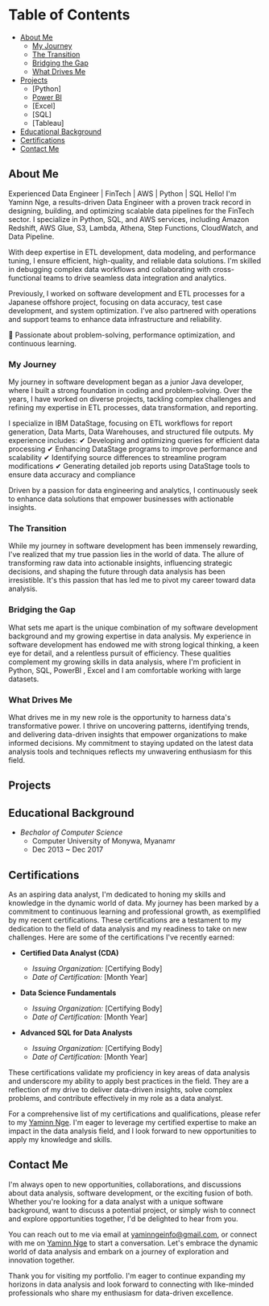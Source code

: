 [//]: # (These are reference links used in the body of this note )

# Table of Contents 

-  [About Me](https://github.com/YaminDO/Data-Engineering-Portfolio/blob/main/README.md#about-me)
    -  [My Journey](https://github.com/YaminDO/Data-Engineering-Portfolio/blob/main/README.md#my-journey)
    -  [The Transition](https://github.com/YaminDO/Data-Engineering-Portfolio/blob/main/README.md#the-transition)
    -  [Bridging the Gap](https://github.com/YaminDO/Data-Engineering-Portfolio/blob/main/README.md#bridging-the-gap)
    -  [What Drives Me](https://github.com/YaminDO/Data-Engineering-Portfolio/blob/main/README.md#what-drives-me)
 -  [Projects](https://github.com/YaminDO/Data-Engineering-Portfolio/blob/main/README.md#projects)
     - [Python]
     - [Power BI](https://www.novypro.com/project/adventure-works-dashboard-8)
     - [Excel]
     - [SQL]
     - [Tableau]
 -  [Educational Background](https://github.com/YaminDO/Data-Engineering-Portfolio/blob/main/README.md#educational-background)
 -  [Certifications](https://github.com/YaminDO/Data-Engineering-Portfolio/blob/main/README.md#certifications)
 -  [ Contact Me](https://github.com/YaminDO/Data-Engineering-Portfolio/blob/main/README.md#contactme)
   
## About Me
Experienced Data Engineer | FinTech | AWS | Python | SQL
Hello! I'm Yaminn Nge, a results-driven Data Engineer with a proven track record in designing, building, and optimizing scalable data pipelines for the FinTech sector. I specialize in Python, SQL, and AWS services, including Amazon Redshift, AWS Glue, S3, Lambda, Athena, Step Functions, CloudWatch, and Data Pipeline.

With deep expertise in ETL development, data modeling, and performance tuning, I ensure efficient, high-quality, and reliable data solutions. I'm skilled in debugging complex data workflows and collaborating with cross-functional teams to drive seamless data integration and analytics.

Previously, I worked on software development and ETL processes for a Japanese offshore project, focusing on data accuracy, test case development, and system optimization. I've also partnered with operations and support teams to enhance data infrastructure and reliability.

🔹 Passionate about problem-solving, performance optimization, and continuous learning.


### My Journey

My journey in software development began as a junior Java developer, where I built a strong foundation in coding and problem-solving. Over the years, I have worked on diverse projects, tackling complex challenges and refining my expertise in ETL processes, data transformation, and reporting.

I specialize in IBM DataStage, focusing on ETL workflows for report generation, Data Marts, Data Warehouses, and structured file outputs. My experience includes:
✔ Developing and optimizing queries for efficient data processing
✔ Enhancing DataStage programs to improve performance and scalability
✔ Identifying source differences to streamline program modifications
✔ Generating detailed job reports using DataStage tools to ensure data accuracy and compliance

Driven by a passion for data engineering and analytics, I continuously seek to enhance data solutions that empower businesses with actionable insights.
### The Transition

While my journey in software development has been immensely rewarding, I've realized that my true passion lies in the world of data. The allure of transforming raw data into actionable insights, influencing strategic decisions, and shaping the future through data analysis has been irresistible. It's this passion that has led me to pivot my career toward data analysis.

### Bridging the Gap

What sets me apart is the unique combination of my software development background and my growing expertise in data analysis. My experience in software development has endowed me with strong logical thinking, a keen eye for detail, and a relentless pursuit of efficiency. These qualities complement my growing skills in data analysis, where I'm proficient in Python, SQL, PowerBI , Excel and I am comfortable working with large datasets.

### What Drives Me

What drives me in my new role is the opportunity to harness data's transformative power. I thrive on uncovering patterns, identifying trends, and delivering data-driven insights that empower organizations to make informed decisions. My commitment to staying updated on the latest data analysis tools and techniques reflects my unwavering enthusiasm for this field.

## Projects

## Educational Background
-  *Bechalor of Computer Science*
    * Computer University of Monywa, Myanamr
    * Dec 2013  ~ Dec 2017 


## Certifications
As an aspiring data analyst, I'm dedicated to honing my skills and knowledge in the dynamic world of data. My journey has been marked by a commitment to continuous learning and professional growth, as exemplified by my recent certifications. These certifications are a testament to my dedication to the field of data analysis and my readiness to take on new challenges.
Here are some of the certifications I've recently earned:

- **Certified Data Analyst (CDA)**
  - *Issuing Organization:* [Certifying Body]
  - *Date of Certification:* [Month Year]

- **Data Science Fundamentals**
  - *Issuing Organization:* [Certifying Body]
  - *Date of Certification:* [Month Year]

- **Advanced SQL for Data Analysts**
  - *Issuing Organization:* [Certifying Body]
  - *Date of Certification:* [Month Year]

These certifications validate my proficiency in key areas of data analysis and underscore my ability to apply best practices in the field. They are a reflection of my drive to deliver data-driven insights, solve complex problems, and contribute effectively in my role as a data analyst.

For a comprehensive list of my certifications and qualifications, please refer to my  [Yaminn Nge](www.linkedin.com/in/yaminn-Nge7). I'm eager to leverage my certified expertise to make an impact in the data analysis field, and I look forward to new opportunities to apply my knowledge and skills.

## Contact Me

I'm always open to new opportunities, collaborations, and discussions about data analysis, software development, or the exciting fusion of both. Whether you're looking for a data analyst with a unique software background, want to discuss a potential project, or simply wish to connect and explore opportunities together, I'd be delighted to hear from you.

You can reach out to me via email at yaminngeinfo@gmail.com, or connect with me on [Yaminn Nge](www.linkedin.com/in/yaminn-Nge7) to start a conversation. Let's embrace the dynamic world of data analysis and embark on a journey of exploration and innovation together.

Thank you for visiting my portfolio. I'm eager to continue expanding my horizons in data analysis and look forward to connecting with like-minded professionals who share my enthusiasm for data-driven excellence.


